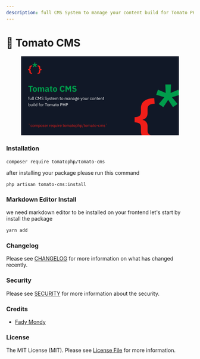 ```yaml
---
description: full CMS System to manage your content build for Tomato PHP
---
```


# 📃 Tomato CMS

<figure><img src="../../.gitbook/assets/screenshot (2).png" alt=""><figcaption></figcaption></figure>

### Installation

```
composer require tomatophp/tomato-cms
```

after installing your package please run this command

```
php artisan tomato-cms:install
```

### Markdown Editor Install

we need markdown editor to be installed on your frontend let's start by install the package

```bash
yarn add 
```

### Changelog

Please see [CHANGELOG](https://github.com/tomatophp/tomato-cms/blob/master/CHANGELOG.md) for more information on what has changed recently.

### Security

Please see [SECURITY](https://github.com/tomatophp/tomato-cms/blob/master/SECURITY.md) for more information about the security.

### Credits

* [Fady Mondy](https://www.github.com/3x1io)

### License

The MIT License (MIT). Please see [License File](https://github.com/tomatophp/tomato-cms/blob/master/LICENSE.md) for more information.
